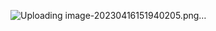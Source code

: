 
![Uploading image-20230416151940205.png…<img width="852" alt="image-20230416151954578" src="https://user-images.githubusercontent.com/58834857/233536648-45cd4b73-9778-49aa-9308-dd0c9c86cae1.png">
<img width="325" alt="image-20230416152938557" src="https://user-images.githubusercontent.com/58834857/233536670-afe195d7-367e-428c-ba3d-787e90f77848.png">
<img width="852" alt="image-20230416153009625" src="https://user-images.githubusercontent.com/58834857/233536687-2aa0b604-4db3-4e0b-b2b4-58da67420cc1.png">
<img width="852" alt="image-20230416153017754" src="https://user-images.githubusercontent.com/58834857/233536698-0d5d35e0-ea68-4bdc-b1f6-c8cad9b722b8.png">
<img width="503" alt="image-20230416154336824" src="https://user-images.githubusercontent.com/58834857/233536721-dd319a8d-186b-4bbd-a515-9f7e6ed92078.png">
<img width="487" alt="image-20230416154636082" src="https://user-images.githubusercontent.com/58834857/233536725-5afe6085-89f4-4122-af15-5fdb28d72d04.png">
<img width="900" alt="image-20230416162611136" src="https://user-images.githubusercontent.com/58834857/233536729-643b4fd2-e0df-4b0d-820d-7d69ba8b2265.png">
<img width="581" alt="image-20230416170151382" src="https://user-images.githubusercontent.com/58834857/233536740-3ccee469-a021-4b70-a426-91cda8340d10.png">
<img width="488" alt="image-20230416171153075" src="https://user-images.githubusercontent.com/58834857/233536742-e587e6b9-4d85-4bc3-a1ef-a2e220dce26a.png">
<img width="558" alt="image-20230416171227179" src="https://user-images.githubusercontent.com/58834857/233536747-e7056dcd-246c-443b-9374-144aabf8f765.png">
<img width="183" alt="image-20230416171456125" src="https://user-images.githubusercontent.com/58834857/233536748-6904bd63-6116-492a-bbfe-d177a02f4115.png">
<img width="22" alt="image-20230416171628855" src="https://user-images.githubusercontent.com/58834857/233536749-5bd622a5-0dfe-4dea-ae5f-dd4d8e34a0d7.png">
<img width="22" alt="image-20230416171636471" src="https://user-images.githubusercontent.com/58834857/233536753-d38869af-10e0-4522-aefe-874b9afe6545.png">
<img width="526" alt="image-20230416192111610" src="https://user-images.githubusercontent.com/58834857/233536755-cdf40241-e564-4f6a-9fe4-cd2de667b400.png">
<img width="291" alt="image-20230416192242602" src="https://user-images.githubusercontent.com/58834857/233536760-92ef78d6-2f38-45d7-8aac-016d06dd66a5.png">
<img width="233" alt="image-20230416192339009" src="https://user-images.githubusercontent.com/58834857/233536761-9fc532e4-55e2-4b89-8f4b-cc783dc76d15.png">
<img width="233" alt="image-20230416192351406" src="https://user-images.githubusercontent.com/58834857/233536762-37436e63-7c67-4a20-a8ee-6aaba192b573.png">
<img width="55" alt="image-20230416192416617" src="https://user-images.githubusercontent.com/58834857/233536765-1e2a13c9-4d14-416f-8d2a-dce0e34150f2.png">
<img width="172" alt="image-20230416192437578" src="https://user-images.githubusercontent.com/58834857/233536767-b18c6a62-0507-4010-b05a-df361ba2bcf0.png">
<img width="172" alt="image-20230416192443134" src="https://user-images.githubusercontent.com/58834857/233536770-e2cd36de-bd39-4d82-b51c-254221dc8216.png">
<img width="470" alt="image-20230416192811535" src="https://user-images.githubusercontent.com/58834857/233536773-bc1611bb-b917-4c6f-81cf-cdbf5ba0fc52.png">
<img width="535" alt="image-20230416192825141" src="https://user-images.githubusercontent.com/58834857/233536775-19f7b71c-a100-4d45-8099-967388c6b367.png">
<img width="531" alt="image-20230416192915586" src="https://user-images.githubusercontent.com/58834857/233536778-27e4f8a5-e4bf-48ff-ac96-1e573b3cd9aa.png">
<img width="490" alt="image-20230416192927177" src="https://user-images.githubusercontent.com/58834857/233536779-9c289483-e75c-4efa-87d9-fd92acde208b.png">
<img width="559" alt="image-20230416193721212" src="https://user-images.githubusercontent.com/58834857/233536782-e4019c91-a0d0-4c85-9e7a-a6a2134a7892.png">
<img width="518" alt="image-20230416193749924" src="https://user-images.githubusercontent.com/58834857/233536791-adb8dd01-e8bf-4ff6-8fa9-bc15ef296edb.png">
<img width="852" alt="image-20230416193946848" src="https://user-images.githubusercontent.com/58834857/233536803-75cae69f-3df9-4211-9c2e-1b120ec53873.png">
<img width="852" alt="image-20230416193950164" src="https://user-images.githubusercontent.com/58834857/233536832-7097eddd-ab3b-4dae-9378-8ecceb442036.png">
<img width="853" alt="image-20230416194116809" src="https://user-images.githubusercontent.com/58834857/233536844-c26e3ffc-1bc4-4064-9065-31870a104b64.png">
<img width="855" alt="image-20230416194126561" src="https://user-images.githubusercontent.com/58834857/233536863-09f21230-cb9d-48c3-8611-4b15a64495b6.png">
<img width="521" alt="image-20230416200530743" src="https://user-images.githubusercontent.com/58834857/233536878-49e75807-fa39-4498-baf7-fbb48ce897ae.png">
]()
